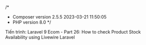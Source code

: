 /* 
* Composer version 2.5.5 2023-03-21 11:50:05
* PHP version 8.0
*/

Tiến trình: Laravel 9 Ecom - Part 26: How to check Product Stock Availability using Livewire Laravel